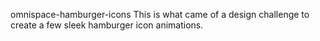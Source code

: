 omnispace-hamburger-icons
This is what came of a design challenge to create a few sleek hamburger icon animations. 
